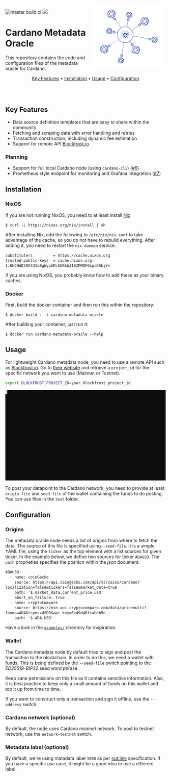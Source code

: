 
<img src=".github/cardano_metadata_oracle_logo.png" align="right" height="200" />

![master build ci](https://github.com/fivebinaries/cardano-metadata-oracle/actions/workflows/build.yml/badge.svg?branch=master) <a href="https://fivebinaries.com/"><img src="https://img.shields.io/badge/made%20by-Five%20Binaries-darkviolet.svg?style=flat-square" /></a>


# Cardano Metadata Oracle

This repository contains the code and configuration files of the metadata oracle for Cardano.

<p align="center">
  <a href="#key-features">Key Features</a> •
  <a href="#installation">Installation</a> •
  <a href="#usage">Usage</a> •
  <a href="#configuration">Configuration</a> 
</p>
<br><br>

## Key Features

* Data source definition templates that are easy to share within the community
* Fetching and scraping data with error handling and retries
* Transaction construction, including dynamic fee estimation
* Support for remote API [Blockfrost.io](https://blockfrost.io)

### Planning

* Support for full local Cardano node (using `cardano-cli`) ([#6](https://github.com/fivebinaries/cardano-metadata-oracle/issues/6))
* Prometheus style endpoint for monitoring and Grafana integration ([#7](https://github.com/fivebinaries/cardano-metadata-oracle/issues/7))

## Installation

### NixOS

If you are not running NixOS, you need to at least install [Nix](https://nixos.org/download.html)

```console
$ curl -L https://nixos.org/nix/install | sh
```

After installing Nix, add the following to `/etc/nix/nix.conf` to take advantage of the cache, so you do not have to rebuild everything. After adding it, you need to restart the `nix-daemon` service.

```console
substituters         = https://cache.nixos.org
trusted-public-keys  = cache.nixos.org-1:6NCHdD59X431o0gWypbMrAURkbJ16ZPMQFGspcDShjY=
```

If you are using NixOS, you probably know how to add these as your binary caches.

### Docker

First, build the docker container and then run this within the repository:

```console
$ docker build . -t cardano-metadata-oracle
```

After building your container, just run it:

```console
$ docker run cardano-metadata-oracle --help
```

## Usage

For lightweight Cardano metadata node, you need to use a remote API such as [Blockfrost.io](https://blockfrost.io). Go to [their website](https://blockfrost.io/dashboard) and retrieve a `project_id` for the specific network you want to use (Mainnet or Testnet).

```bash
export BLOCKFROST_PROJECT_ID=your_blockfrost_project_id
```
<img src=".github/cardano_metadata_oracle.svg" align="center" />


To post your datapoint to the Cardano network, you need to provide at least `origin-file` and `seed-file` of the wallet containing the funds to do posting. You can use files in the `test` folder. 

## Configuration

### Origins

The metadata oracle node needs a list of origins from where to fetch the data. The source of this file is specified using`--seed-file`. It is a simple YAML file, using the `ticker` as the top element with a list sources for given ticker. In the example below, we define two sources for ticker `ADAUSD`. The `path` proprieties specifies the position within the _json_ document.

```yarm
ADAUSD:
  - name: coinGecko
    source: https://api.coingecko.com/api/v3/coins/cardano?localization=false&tickers=false&market_data=true
    path: '$.market_data.current_price.usd'
    abort_on_failure: true
  - name: cryptoCompare
    source: https://min-api.cryptocompare.com/data/pricemulti?fsyms=ADA&tsyms=USDD&api_key=6e49d40fcabeb5e
    path: '$.ADA.USD'
```

Have a look in the [`examples/`](./examples/) directory for inspiration.

### Wallet

The Cardano metadata node by default tries to sign and post the transaction to the blockchain. In order to do this, we need a wallet with funds. This is being defined by the `--seed-file` switch pointing to the _ED25519-BIP32_ seed word phrase. 

Keep sane permissions on this file as it contains sensitive information. Also, it is best practice to keep only a small amount of funds on this wallet and top it up from time to time.

If you want to construct only a transaction and sign it offline, use the `--address` switch.

### Cardano network (optional)

By default, the node uses Cardano mainnet network. To post to testnet network, use the `network=testnet` switch.

### Metadata label (optional)

By default, we're using matadata label `1968` as per [nut.link](https://nut.link) specification. If you have a specific use case, it might be a good idea to use a different label.
